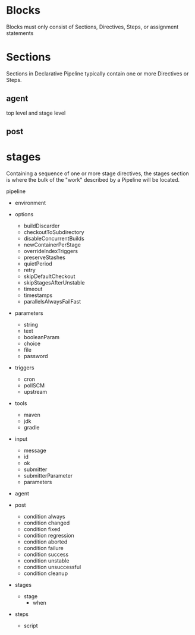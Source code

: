 # Blocks
Blocks must only consist of Sections, Directives, Steps, or assignment statements
# Sections
Sections in Declarative Pipeline typically contain one or more Directives or Steps.
## agent
top level and stage level
## post

# stages
Containing a sequence of one or more stage directives, the stages section is where the bulk of the "work" described by a Pipeline will be located. 

pipeline
  - environment
  - options
    - buildDiscarder
    - checkoutToSubdirectory
    - disableConcurrentBuilds
    - newContainerPerStage
    - overrideIndexTriggers
    - preserveStashes
    - quietPeriod
    - retry
    - skipDefaultCheckout
    - skipStagesAfterUnstable
    - timeout
    - timestamps
    - parallelsAlwaysFailFast

  - parameters
    - string
    - text
    - booleanParam
    - choice
    - file
    - password

  - triggers
    - cron
    - pollSCM
    - upstream
  - tools
    - maven
    - jdk
    - gradle
  - input
    - message
    - id
    - ok
    - submitter
    - submitterParameter
    - parameters

  - agent

  - post 
    - condition always
    - condition changed
    - condition fixed
    - condition regression
    - condition aborted
    - condition failure
    - condition success
    - condition unstable
    - condition unsuccessful
    - condition cleanup

  - stages
    - stage
      - when
      
  - steps
    - script



